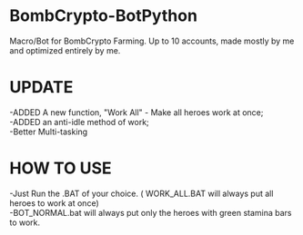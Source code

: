 # BombCrypto-BotPython

Macro/Bot for BombCrypto Farming. Up to 10 accounts, made mostly by me and optimized entirely by me.

# UPDATE

-ADDED A new function, "Work All" - Make all heroes work at once; <br>
-ADDED an anti-idle method of work; <br>
-Better Multi-tasking <br>

# HOW TO USE

-Just Run the .BAT of your choice. ( WORK_ALL.BAT will always put all heroes to work at once)<br>
-BOT_NORMAL.bat will always put only the heroes with green stamina bars to work. <br>

